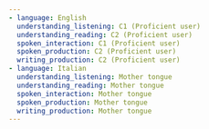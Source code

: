 ```yaml
---
- language: English
  understanding_listening: C1 (Proficient user)
  understanding_reading: C2 (Proficient user)
  spoken_interaction: C1 (Proficient user)
  spoken_production: C2 (Proficient user)
  writing_production: C2 (Proficient user)
- language: Italian
  understanding_listening: Mother tongue
  understanding_reading: Mother tongue
  spoken_interaction: Mother tongue
  spoken_production: Mother tongue
  writing_production: Mother tongue
---
```

